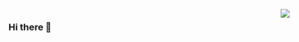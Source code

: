 <img align="right" src="https://github-readme-stats.vercel.app/api?username=yandif&show_icons=true&icon_color=805AD5&text_color=718096&bg_color=ffffff&hide_title=true" />

### Hi there 👋
